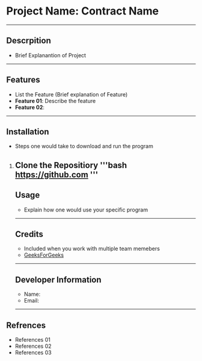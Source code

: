 # Project Name: Contract Name

---

## Descrpition
- Brief Explanantion of Project

---

## Features
- List the Feature (Brief explanation of Feature)
- **Feature 01**: Describe the feature
- **Feature 02**:

---

## Installation
- Steps one would take to download and run the program

1. Clone the Repositiory
   '''bash
   https://github.com
   '''
   ---

   ## Usage
   - Explain how one would use your specific program
  
   ---
   ## Credits

   - Included when you work with multiple team memebers
   - [GeeksForGeeks](https://geeksforgeeks.org)
  
   ---
   ## Developer Information
   - Name:
   - Email:
  
   ---

  ## Refrences
  - References 01
  - References 02
  - References 03
